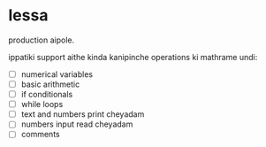 # lessa
production aipole.

ippatiki support aithe kinda kanipinche operations ki mathrame undi:

- [ ] numerical variables
- [ ] basic arithmetic
- [ ] if conditionals
- [ ] while loops
- [ ] text and numbers print cheyadam
- [ ] numbers input read cheyadam
- [ ] comments
